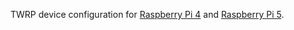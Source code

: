 TWRP device configuration for [Raspberry Pi 4](http://konstakang.com/devices/rpi4/TWRP) and [Raspberry Pi 5](http://konstakang.com/devices/rpi5/TWRP).
